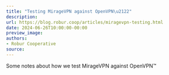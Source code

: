 ```yaml
---
title: "Testing MirageVPN against OpenVPN\u2122"
description:
url: https://blog.robur.coop/articles/miragevpn-testing.html
date: 2024-06-26T10:00:00-00:00
preview_image:
authors:
- Robur Cooperative
source:
---
```


Some notes about how we test MirageVPN against OpenVPN™
